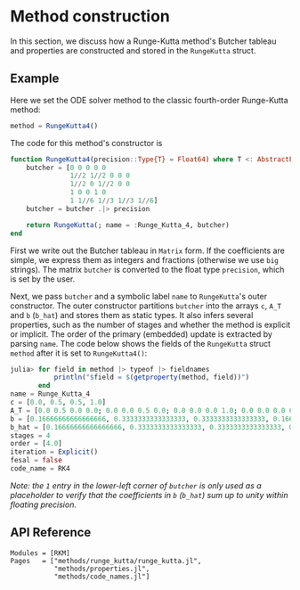 
# Method construction

In this section, we discuss how a Runge-Kutta method's Butcher tableau and properties
are constructed and stored in the `RungeKutta` struct.

## Example

Here we set the ODE solver method to the classic fourth-order Runge-Kutta method:
```julia
method = RungeKutta4()
```

The code for this method's constructor is

```julia
function RungeKutta4(precision::Type{T} = Float64) where T <: AbstractFloat
    butcher = [0 0 0 0 0
               1//2 1//2 0 0 0
               1//2 0 1//2 0 0
               1 0 0 1 0
               1 1//6 1//3 1//3 1//6]
    butcher = butcher .|> precision

    return RungeKutta(; name = :Runge_Kutta_4, butcher)
end
```
First we write out the Butcher tableau in `Matrix` form. If the coefficients are simple,
we express them as integers and fractions (otherwise we use `big` strings). The matrix
`butcher` is converted to the float type `precision`, which is set by the user.

Next, we pass `butcher` and a symbolic label `name` to `RungeKutta`'s outer constructor.
The outer constructor partitions `butcher` into the arrays `c`, `A_T` and `b` (`b_hat`)
and stores them as static types. It also infers several properties, such as the number of
stages and whether the method is explicit or implicit. The order of the primary (embedded)
update is extracted by parsing `name`. The code below shows the fields of the `RungeKutta`
struct `method` after it is set to `RungeKutta4()`:

```julia
julia> for field in method |> typeof |> fieldnames
           println("$field = $(getproperty(method, field))")
       end
name = Runge_Kutta_4
c = [0.0, 0.5, 0.5, 1.0]
A_T = [0.0 0.5 0.0 0.0; 0.0 0.0 0.5 0.0; 0.0 0.0 0.0 1.0; 0.0 0.0 0.0 0.0]
b = [0.16666666666666666, 0.3333333333333333, 0.3333333333333333, 0.16666666666666666]
b_hat = [0.16666666666666666, 0.3333333333333333, 0.3333333333333333, 0.16666666666666666]
stages = 4
order = [4.0]
iteration = Explicit()
fesal = false
code_name = RK4
```

*Note: the `1` entry in the lower-left corner of `butcher` is only used as a placeholder to verify that the coefficients in `b` (`b_hat`) sum up to unity within floating precision.*

## API Reference

```@autodocs
Modules = [RKM]
Pages   = ["methods/runge_kutta/runge_kutta.jl",
           "methods/properties.jl",
           "methods/code_names.jl"]
```
